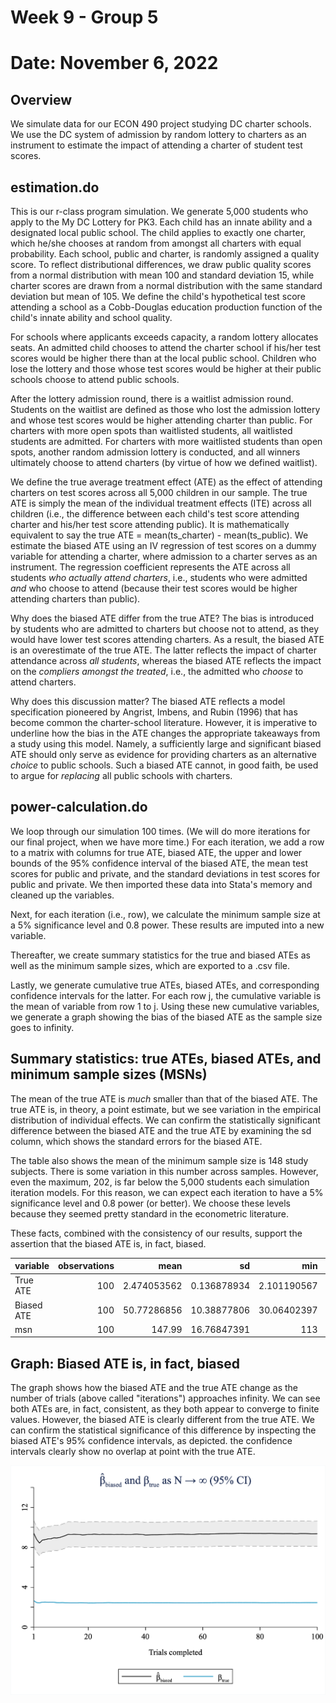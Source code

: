 # Week 9 - Group 5
# Date: November 6, 2022

## Overview
We simulate data for our ECON 490 project studying DC charter schools. We use the DC system of admission by random lottery to charters as an instrument to estimate the impact of attending a charter of student test scores.

## estimation.do
This is our r-class program simulation. We generate 5,000 students who apply to the My DC Lottery for PK3. Each child has an innate ability and a designated local public school. The child applies to exactly one charter, which he/she chooses at random from amongst all charters with equal probability. Each school, public and charter, is randomly assigned a quality score. To reflect distributional differences, we draw public quality scores from a normal distribution with mean 100 and standard deviation 15, while charter scores are drawn from a normal distribution with the same standard deviation but mean of 105. We define the child's hypothetical test score attending a school as a Cobb-Douglas education production function of the child's innate ability and school quality.

For schools where applicants exceeds capacity, a random lottery allocates seats. An admitted child chooses to attend the charter school if his/her test scores would be higher there than at the local public school. Children who lose the lottery and those whose test scores would be higher at their public schools choose to attend public schools.

After the lottery admission round, there is a waitlist admission round. Students on the waitlist are defined as those who lost the admission lottery and whose test scores would be higher attending charter than public. For charters with more open spots than waitlisted students, all waitlisted students are admitted. For charters with more waitlisted students than open spots, another random admission lottery is conducted, and all winners ultimately choose to attend charters (by virtue of how we defined waitlist).

We define the true average treatment effect (ATE) as the effect of attending charters on test scores across all 5,000 children in our sample. The true ATE is simply the mean of the individual treatment effects (ITE) across all children (i.e., the difference between each child's test score attending charter and his/her test score attending public). It is mathematically equivalent to say the true ATE = mean(ts_charter) - mean(ts_public). We estimate the biased ATE using an IV regression of test scores on a dummy variable for attending a charter, where admission to a charter serves as an instrument. The regression coefficient represents the ATE across all students *who actually attend charters*, i.e., students who were admitted *and* who choose to attend (because their test scores would be higher attending charters than public).

Why does the biased ATE differ from the true ATE? The bias is introduced by students who are admitted to charters but choose not to attend, as they would have lower test scores attending charters. As a result, the biased ATE is an overestimate of the true ATE. The latter reflects the impact of charter attendance across *all students*, whereas the biased ATE reflects the impact on the *compliers amongst the treated*, i.e., the admitted who *choose* to attend charters.

Why does this discussion matter? The biased ATE reflects a model specification pioneered by Angrist, Imbens, and Rubin (1996) that has become common the charter-school literature. However, it is imperative to underline how the bias in the ATE changes the appropriate takeaways from a study using this model. Namely, a sufficiently large and significant biased ATE should only serve as evidence for providing charters as an alternative *choice* to public schools. Such a biased ATE cannot, in good faith, be used to argue for *replacing* all public schools with charters.

## power-calculation.do
We loop through our simulation 100 times. (We will do more iterations for our final project, when we have more time.) For each iteration, we add a row to a matrix with columns for true ATE, biased ATE, the upper and lower bounds of the 95% confidence interval of the biased ATE, the mean test scores for public and private, and the standard deviations in test scores for public and private. We then imported these data into Stata's memory and cleaned up the variables.

Next, for each iteration (i.e., row), we calculate the minimum sample size at a 5% significance level and 0.8 power. These results are imputed into a new variable.

Thereafter, we create summary statistics for the true and biased ATEs as well as the minimum sample sizes, which are exported to a .csv file.

Lastly, we generate cumulative true ATEs, biased ATEs, and corresponding confidence intervals for the latter. For each row j, the cumulative variable is the mean of variable from row 1 to j. Using these new cumulative variables, we generate a graph showing the bias of the biased ATE as the sample size goes to infinity.

## Summary statistics: true ATEs, biased ATEs, and minimum sample sizes (MSNs)

The mean of the true ATE is *much* smaller than that of the biased ATE. The true ATE is, in theory, a point estimate, but we see variation in the empirical distribution of individual effects. We can confirm the statistically significant difference between the biased ATE and the true ATE by examining the sd column, which shows the standard errors for the biased ATE.

The table also shows the mean of the minimum sample size is 148 study subjects. There is some variation in this number across samples. However, even the maximum, 202, is far below the 5,000 students each simulation iteration models. For this reason, we can expect each iteration to have a 5% significance level and 0.8 power (or better). We choose these levels because they seemed pretty standard in the econometric literature.

These facts, combined with the consistency of our results, support the assertion that the biased ATE is, in fact, biased.

| variable | observations | mean | sd | min | max |
| :--- | ---: | ---: | ---: | ---: | ---: |
| True ATE | 100 | 2.474053562 | 0.136878934 | 2.101190567 | 2.786491394 |
| Biased ATE | 100 | 50.77286856 | 10.38877806 | 30.06402397 | 84.83255768 |
| msn | 100 | 147.99 | 16.76847391 | 113 | 202 |

## Graph: Biased ATE is, in fact, biased

The graph shows how the biased ATE and the true ATE change as the number of trials (above called "iterations") approaches infinity. We can see both ATEs are, in fact, consistent, as they both appear to converge to finite values. However, the biased ATE is clearly different from the true ATE. We can confirm the statistical significance of this difference by inspecting the biased ATE's 95% confidence intervals, as depicted. the confidence intervals clearly show no overlap at point with the true ATE.

![Biased and True ATEs as N Approaches Infinity](biased_and_true_ATEs_as_N_approaches_infinity.png "Biased and True ATEs as N Approaches Infinity")